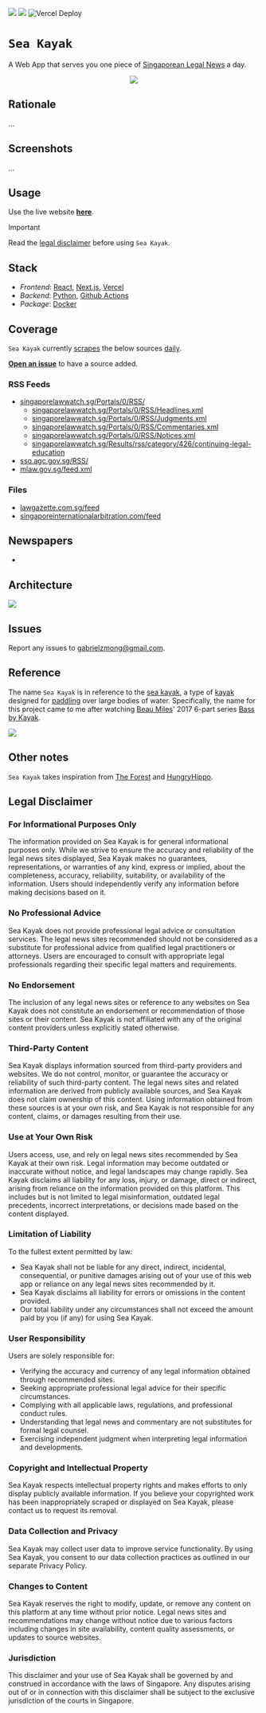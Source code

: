 [![](https://img.shields.io/badge/sea_kayak_1.0.0-passing-green)](https://github.com/gongahkia/sea-kayak/releases/tag/1.0.0) 
![](https://github.com/gongahkia/sea-kayak/actions/workflows/collate.yml/badge.svg)
![Vercel Deploy](https://deploy-badge.vercel.app/vercel/sea-kayak)

# `Sea Kayak`

A Web App that serves you one piece of [Singaporean Legal News](#coverage) a day.

<div align="center">
    <img src="./asset/logo/sea-kayak.png">
</div>

## Rationale

...

## Screenshots

...

## Usage

Use the live website [**here**](https://sea-kayak.vercel.app/).

> [!IMPORTANT]
> Read the [legal disclaimer](#legal-disclaimer) before using `Sea Kayak`.

## Stack

* *Frontend*: [React](https://react.dev/), [Next.js](https://nextjs.org/), [Vercel](https://vercel.com/)
* *Backend*: [Python](https://www.python.org/), [Github Actions](https://github.com/features/actions)
* *Package*: [Docker](https://www.docker.com/)

## Coverage

`Sea Kayak` currently [scrapes](./.github/workflows/collate.yml) the below sources [daily](#architecture).

[**Open an issue**](https://github.com/gongahkia/sea-kayak/issues) to have a source added.

### RSS Feeds

* [singaporelawwatch.sg/Portals/0/RSS/](https://www.singaporelawwatch.sg/Portals/0/RSS/SuperFeed)
    * [singaporelawwatch.sg/Portals/0/RSS/Headlines.xml](https://www.singaporelawwatch.sg/Portals/0/RSS/Headlines.xml)
    * [singaporelawwatch.sg/Portals/0/RSS/Judgments.xml](https://www.singaporelawwatch.sg/Portals/0/RSS/Judgments.xml)
    * [singaporelawwatch.sg/Portals/0/RSS/Commentaries.xml](https://www.singaporelawwatch.sg/Portals/0/RSS/Commentaries.xml)
    * [singaporelawwatch.sg/Portals/0/RSS/Notices.xml](https://www.singaporelawwatch.sg/Portals/0/RSS/Notices.xml)
    * [singaporelawwatch.sg/Results/rss/category/426/continuing-legal-education](https://www.singaporelawwatch.sg/Results/rss/category/426/continuing-legal-education)
* [sso.agc.gov.sg/RSS/](https://sso.agc.gov.sg/RSS/NewLegislation.aspx)
* [mlaw.gov.sg/feed.xml](https://www.mlaw.gov.sg/feed.xml)

### Files

* [lawgazette.com.sg/feed](https://lawgazette.com.sg/feed)
* [singaporeinternationalarbitration.com/feed](https://singaporeinternationalarbitration.com/feed)

## Newspapers

* []()

## Architecture

![](./asset/reference/architecture.png)

## Issues

Report any issues to [gabrielzmong@gmail.com](mailto:gabrielzmong@gmail.com).

## Reference

The name `Sea Kayak` is in reference to the [sea kayak](https://en.wikipedia.org/wiki/Sea_kayak), a type of [kayak](https://en.wikipedia.org/wiki/Kayak) designed for [paddling](https://en.wikipedia.org/wiki/Paddling) over large bodies of water. Specifically, the name for this project came to me after watching [Beau Miles](https://www.youtube.com/@BeauMiles)' 2017 6-part series [Bass by Kayak](https://youtube.com/playlist?list=PLXoBa_nJj5lWtT6DsttZ5le3LxlnrBkjm&feature=shared).

![](./asset/logo/bass.webp)

## Other notes

`Sea Kayak` takes inspiration from [The Forest](https://theforest.link/) and [HungryHippo](https://github.com/hueyy/HungryHippo).

## Legal Disclaimer

### For Informational Purposes Only

The information provided on Sea Kayak is for general informational purposes only. While we strive to ensure the accuracy and reliability of the legal news sites displayed, Sea Kayak makes no guarantees, representations, or warranties of any kind, express or implied, about the completeness, accuracy, reliability, suitability, or availability of the information. Users should independently verify any information before making decisions based on it.

### No Professional Advice

Sea Kayak does not provide professional legal advice or consultation services. The legal news sites recommended should not be considered as a substitute for professional advice from qualified legal practitioners or attorneys. Users are encouraged to consult with appropriate legal professionals regarding their specific legal matters and requirements.

### No Endorsement

The inclusion of any legal news sites or reference to any websites on Sea Kayak does not constitute an endorsement or recommendation of those sites or their content. Sea Kayak is not affiliated with any of the original content providers unless explicitly stated otherwise.

### Third-Party Content

Sea Kayak displays information sourced from third-party providers and websites. We do not control, monitor, or guarantee the accuracy or reliability of such third-party content. The legal news sites and related information are derived from publicly available sources, and Sea Kayak does not claim ownership of this content. Using information obtained from these sources is at your own risk, and Sea Kayak is not responsible for any content, claims, or damages resulting from their use.

### Use at Your Own Risk

Users access, use, and rely on legal news sites recommended by Sea Kayak at their own risk. Legal information may become outdated or inaccurate without notice, and legal landscapes may change rapidly. Sea Kayak disclaims all liability for any loss, injury, or damage, direct or indirect, arising from reliance on the information provided on this platform. This includes but is not limited to legal misinformation, outdated legal precedents, incorrect interpretations, or decisions made based on the content displayed.

### Limitation of Liability

To the fullest extent permitted by law:

* Sea Kayak shall not be liable for any direct, indirect, incidental, consequential, or punitive damages arising out of your use of this web app or reliance on any legal news sites recommended by it.
* Sea Kayak disclaims all liability for errors or omissions in the content provided.
* Our total liability under any circumstances shall not exceed the amount paid by you (if any) for using Sea Kayak.

### User Responsibility

Users are solely responsible for:

* Verifying the accuracy and currency of any legal information obtained through recommended sites.
* Seeking appropriate professional legal advice for their specific circumstances.
* Complying with all applicable laws, regulations, and professional conduct rules.
* Understanding that legal news and commentary are not substitutes for formal legal counsel.
* Exercising independent judgment when interpreting legal information and developments.

### Copyright and Intellectual Property

Sea Kayak respects intellectual property rights and makes efforts to only display publicly available information. If you believe your copyrighted work has been inappropriately scraped or displayed on Sea Kayak, please contact us to request its removal.

### Data Collection and Privacy

Sea Kayak may collect user data to improve service functionality. By using Sea Kayak, you consent to our data collection practices as outlined in our separate Privacy Policy.

### Changes to Content

Sea Kayak reserves the right to modify, update, or remove any content on this platform at any time without prior notice. Legal news sites and recommendations may change without notice due to various factors including changes in site availability, content quality assessments, or updates to source websites.

### Jurisdiction

This disclaimer and your use of Sea Kayak shall be governed by and construed in accordance with the laws of Singapore. Any disputes arising out of or in connection with this disclaimer shall be subject to the exclusive jurisdiction of the courts in Singapore.